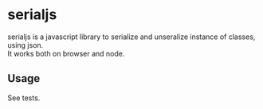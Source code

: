 # serialjs

serialjs is a javascript library to serialize and unseralize instance of classes, using json.  
It works both on browser and node.

## Usage

See tests.